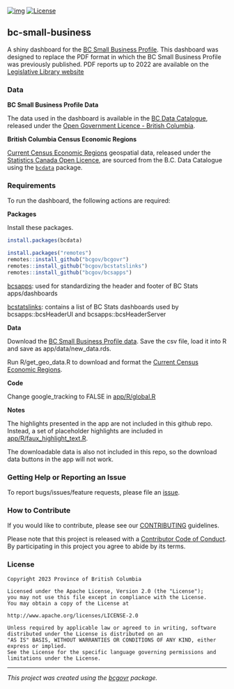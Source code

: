 [![img](https://img.shields.io/badge/Lifecycle-Maturing-007EC6)](https://github.com/bcgov/repomountie/blob/master/doc/lifecycle-badges.md) [![License](https://img.shields.io/badge/License-Apache%202.0-blue.svg)](https://opensource.org/licenses/Apache-2.0)

## bc-small-business

A shiny dashboard for the [BC Small Business Profile](https://bcstats.shinyapps.io/sb-profile). This dashboard was designed to replace the PDF format in which the BC Small Business Profile was previously published. PDF reports up to 2022 are available on the [Legislative Library website](https://llbc.ent.sirsidynix.net/client/en_GB/main/search/results?qu=small+business+profile&te=)

### Data

**BC Small Business Profile Data**

The data used in the dashboard is available in the [BC Data Catalogue](https://catalogue.data.gov.bc.ca/dataset/14828d0e-3cab-4477-af30-eab919d3451a), released under the [Open Government Licence - British Columbia](https://www2.gov.bc.ca/gov/content?id=A519A56BC2BF44E4A008B33FCF527F61). 

**British Columbia Census Economic Regions**

[Current Census Economic Regions](https://catalogue.data.gov.bc.ca/dataset/1aebc451-a41c-496f-8b18-6f414cde93b7) geospatial data, released under the [Statistics Canada Open Licence](https://www.statcan.gc.ca/eng/reference/licence), are sourced from the B.C. Data Catalogue using the [`bcdata`](https://bcgov.github.io/bcdata/) package.

### Requirements

To run the dashboard, the following actions are required:

**Packages**

Install these packages.

``` r
install.packages(bcdata)

install.packages("remotes")
remotes::install_github("bcgov/bcgovr")
remotes::install_github("bcgov/bcstatslinks")
remotes::install_github("bcgov/bcsapps")
```

[bcsapps](https://github.com/bcgov/bcsapps): used for standardizing the header and footer of BC Stats apps/dashboards

[bcstatslinks](https://github.com/bcgov/bcstatslinks): contains a list of BC Stats dashboards used by bcsapps::bcsHeaderUI and bcsapps::bcsHeaderServer

**Data**

Download the [BC Small Business Profile data](https://catalogue.data.gov.bc.ca/dataset/14828d0e-3cab-4477-af30-eab919d3451a/resource/1b1fa49f-d11a-405f-8cc8-57237aa57c96). Save the csv file, load it into R and save as app/data/new_data.rds.

Run R/get_geo_data.R to download and format the [Current Census Economic Regions](https://catalogue.data.gov.bc.ca/dataset/1aebc451-a41c-496f-8b18-6f414cde93b7).

**Code**

Change google_tracking to FALSE in [app/R/global.R](app/R/global.R)

**Notes**

The highlights presented in the app are not included in this github repo. Instead, a set of placeholder highlights are included in [app/R/faux_highlight_text.R](app/R/faux_highlight_text.R).

The downloadable data is also not included in this repo, so the download data buttons in the app will not work.

### Getting Help or Reporting an Issue

To report bugs/issues/feature requests, please file an [issue](https://github.com/bcgov/sb-bc/issues/).

### How to Contribute

If you would like to contribute, please see our [CONTRIBUTING](CONTRIBUTING.md) guidelines.

Please note that this project is released with a [Contributor Code of Conduct](CODE_OF_CONDUCT.md). By participating in this project you agree to abide by its terms.

### License

    Copyright 2023 Province of British Columbia

    Licensed under the Apache License, Version 2.0 (the "License");
    you may not use this file except in compliance with the License.
    You may obtain a copy of the License at

    http://www.apache.org/licenses/LICENSE-2.0

    Unless required by applicable law or agreed to in writing, software distributed under the License is distributed on an 
    "AS IS" BASIS, WITHOUT WARRANTIES OR CONDITIONS OF ANY KIND, either express or implied.
    See the License for the specific language governing permissions and limitations under the License.

------------------------------------------------------------------------

*This project was created using the [bcgovr](https://github.com/bcgov/bcgovr) package.*
